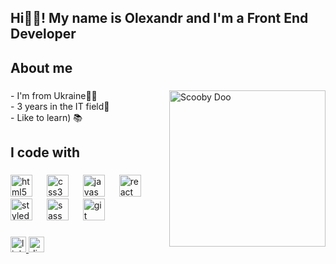 <h2 align="left">Hi🐱‍👤! My name is Olexandr and I'm a Front End Developer</h2>

###

<h2 align="left">About me</h2>

###

<img align="right" height="250" src="https://i.imgflip.com/7x7o6i.gif" alt="Scooby Doo" />

###

<p align="left">- I'm from Ukraine🐱‍👤<br>- 3 years in the IT field🎉<br>- Like to learn) 📚</p>

###

<h2 align="left">I code with</h2>

###

<div align="left">
  <img src="https://cdn.jsdelivr.net/gh/devicons/devicon/icons/html5/html5-original.svg" height="35" alt="html5 logo"  />
  <img width="15" />
  <img src="https://cdn.jsdelivr.net/gh/devicons/devicon/icons/css3/css3-original.svg" height="35" alt="css3 logo"  />
  <img width="15" />
  <img src="https://cdn.simpleicons.org/javascript/F7DF1E" height="35" alt="javascript logo"  />
  <img width="15" />
  <img src="https://cdn.jsdelivr.net/gh/devicons/devicon/icons/react/react-original.svg" height="35" alt="react logo"  />
  <img width="15" />
  <img src="https://skillicons.dev/icons?i=styledcomponents" height="35" alt="styledcomponents logo"  />
  <img width="15" />
  <img src="https://cdn.jsdelivr.net/gh/devicons/devicon/icons/sass/sass-original.svg" height="35" alt="sass logo"  />
  <img width="15" />
  <img src="https://cdn.simpleicons.org/git/F05032" height="35" alt="git logo"  />
</div>

###

<div align="left">
  <a href='https://www.linkedin.com/in/olexakuhar' target="_blank">
    <img src="https://img.shields.io/static/v1?message=LinkedIn&logo=linkedin&label=&color=0077B5&logoColor=white&labelColor=&style=for-the-badge" height="25" alt="linkedin logo"  />
  </a>
  <a href='https://discord.com/users/olexandr0#0000' target="_blank">
    <img src="https://img.shields.io/static/v1?message=Discord&logo=discord&label=&color=7289DA&logoColor=white&labelColor=&style=for-the-badge" height="25" alt="discord logo"  />
  </a>
</div>


###
